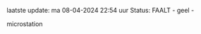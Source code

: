 laatste update: 
ma 08-04-2024 22:54   uur 
Status: FAALT - geel - 
<div class="service Y">microstation</div>